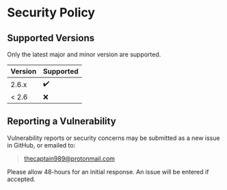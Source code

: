 # Security Policy

## Supported Versions

Only the latest major and minor version are supported.

| Version | Supported          |
| ------- | ------------------ |
| 2.6.x   | :heavy_check_mark: |
| < 2.6   | :x:                |

## Reporting a Vulnerability

Vulnerability reports or security concerns may be submitted as a new issue in GitHub, or emailed to:

><thecaptain989@protonmail.com>

Please allow 48-hours for an initial response. An issue will be entered if accepted.

